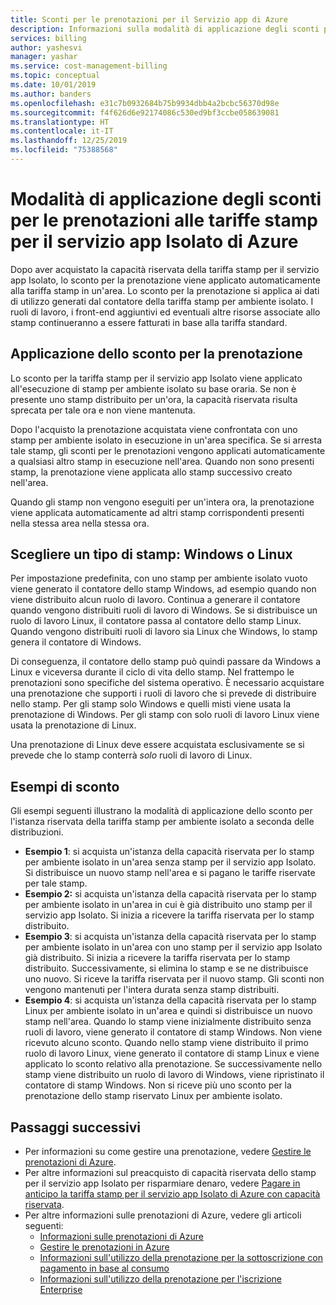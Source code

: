 ```yaml
---
title: Sconti per le prenotazioni per il Servizio app di Azure
description: Informazioni sulla modalità di applicazione degli sconti per le prenotazioni alle tariffe stamp per il servizio app Isolato di Azure.
services: billing
author: yashesvi
manager: yashar
ms.service: cost-management-billing
ms.topic: conceptual
ms.date: 10/01/2019
ms.author: banders
ms.openlocfilehash: e31c7b0932684b75b9934dbb4a2bcbc56370d98e
ms.sourcegitcommit: f4f626d6e92174086c530ed9bf3ccbe058639081
ms.translationtype: HT
ms.contentlocale: it-IT
ms.lasthandoff: 12/25/2019
ms.locfileid: "75388568"
---
```

# <a name="how-reservation-discounts-apply-to-azure-app-service-isolated-stamps"></a>Modalità di applicazione degli sconti per le prenotazioni alle tariffe stamp per il servizio app Isolato di Azure

Dopo aver acquistato la capacità riservata della tariffa stamp per il servizio app Isolato, lo sconto per la prenotazione viene applicato automaticamente alla tariffa stamp in un'area. Lo sconto per la prenotazione si applica ai dati di utilizzo generati dal contatore della tariffa stamp per ambiente isolato. I ruoli di lavoro, i front-end aggiuntivi ed eventuali altre risorse associate allo stamp continueranno a essere fatturati in base alla tariffa standard.

## <a name="reservation-discount-application"></a>Applicazione dello sconto per la prenotazione

Lo sconto per la tariffa stamp per il servizio app Isolato viene applicato all'esecuzione di stamp per ambiente isolato su base oraria. Se non è presente uno stamp distribuito per un'ora, la capacità riservata risulta sprecata per tale ora e non viene mantenuta.

Dopo l'acquisto la prenotazione acquistata viene confrontata con uno stamp per ambiente isolato in esecuzione in un'area specifica. Se si arresta tale stamp, gli sconti per le prenotazioni vengono applicati automaticamente a qualsiasi altro stamp in esecuzione nell'area. Quando non sono presenti stamp, la prenotazione viene applicata allo stamp successivo creato nell'area.

Quando gli stamp non vengono eseguiti per un'intera ora, la prenotazione viene applicata automaticamente ad altri stamp corrispondenti presenti nella stessa area nella stessa ora.

## <a name="choose-a-stamp-type---windows-or-linux"></a>Scegliere un tipo di stamp: Windows o Linux

Per impostazione predefinita, con uno stamp per ambiente isolato vuoto viene generato il contatore dello stamp Windows, ad esempio quando non viene distribuito alcun ruolo di lavoro. Continua a generare il contatore quando vengono distribuiti ruoli di lavoro di Windows. Se si distribuisce un ruolo di lavoro Linux, il contatore passa al contatore dello stamp Linux. Quando vengono distribuiti ruoli di lavoro sia Linux che Windows, lo stamp genera il contatore di Windows.

Di conseguenza, il contatore dello stamp può quindi passare da Windows a Linux e viceversa durante il ciclo di vita dello stamp. Nel frattempo le prenotazioni sono specifiche del sistema operativo. È necessario acquistare una prenotazione che supporti i ruoli di lavoro che si prevede di distribuire nello stamp. Per gli stamp solo Windows e quelli misti viene usata la prenotazione di Windows. Per gli stamp con solo ruoli di lavoro Linux viene usata la prenotazione di Linux.

Una prenotazione di Linux deve essere acquistata esclusivamente se si prevede che lo stamp conterrà _solo_ ruoli di lavoro di Linux.

## <a name="discount-examples"></a>Esempi di sconto

Gli esempi seguenti illustrano la modalità di applicazione dello sconto per l'istanza riservata della tariffa stamp per ambiente isolato a seconda delle distribuzioni.

- **Esempio 1**: si acquista un'istanza della capacità riservata per lo stamp per ambiente isolato in un'area senza stamp per il servizio app Isolato. Si distribuisce un nuovo stamp nell'area e si pagano le tariffe riservate per tale stamp.
- **Esempio 2:** si acquista un'istanza della capacità riservata per lo stamp per ambiente isolato in un'area in cui è già distribuito uno stamp per il servizio app Isolato. Si inizia a ricevere la tariffa riservata per lo stamp distribuito.
- **Esempio 3**: si acquista un'istanza della capacità riservata per lo stamp per ambiente isolato in un'area con uno stamp per il servizio app Isolato già distribuito. Si inizia a ricevere la tariffa riservata per lo stamp distribuito. Successivamente, si elimina lo stamp e se ne distribuisce uno nuovo. Si riceve la tariffa riservata per il nuovo stamp. Gli sconti non vengono mantenuti per l'intera durata senza stamp distribuiti.
- **Esempio 4**: si acquista un'istanza della capacità riservata per lo stamp Linux per ambiente isolato in un'area e quindi si distribuisce un nuovo stamp nell'area. Quando lo stamp viene inizialmente distribuito senza ruoli di lavoro, viene generato il contatore di stamp Windows. Non viene ricevuto alcuno sconto. Quando nello stamp viene distribuito il primo ruolo di lavoro Linux, viene generato il contatore di stamp Linux e viene applicato lo sconto relativo alla prenotazione. Se successivamente nello stamp viene distribuito un ruolo di lavoro di Windows, viene ripristinato il contatore di stamp Windows. Non si riceve più uno sconto per la prenotazione dello stamp riservato Linux per ambiente isolato.

## <a name="next-steps"></a>Passaggi successivi

- Per informazioni su come gestire una prenotazione, vedere [Gestire le prenotazioni di Azure](billing-manage-reserved-vm-instance.md).
- Per altre informazioni sul preacquisto di capacità riservata dello stamp per il servizio app Isolato per risparmiare denaro, vedere [Pagare in anticipo la tariffa stamp per il servizio app Isolato di Azure con capacità riservata](billing-prepay-app-service-isolated-stamp.md).
- Per altre informazioni sulle prenotazioni di Azure, vedere gli articoli seguenti:
  - [Informazioni sulle prenotazioni di Azure](billing-save-compute-costs-reservations.md)
  - [Gestire le prenotazioni in Azure](billing-manage-reserved-vm-instance.md)
  - [Informazioni sull'utilizzo della prenotazione per la sottoscrizione con pagamento in base al consumo](billing-understand-reserved-instance-usage.md)
  - [Informazioni sull'utilizzo della prenotazione per l'iscrizione Enterprise](billing-understand-reserved-instance-usage-ea.md)
